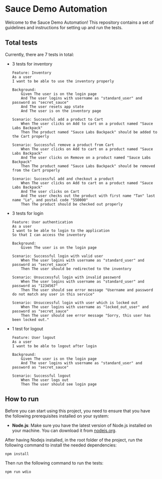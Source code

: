 # Sauce Demo Automation

Welcome to the Sauce Demo Automation! This repository contains a set of guidelines and instructions for setting up and run the tests.

## Total tests
Currently, there are 7 tests in total:
- 3 tests for inventory
    ```
    Feature: Inventory
    As a user
    I want to be able to use the inventory properly

    Background:
        Given The user is on the login page
        And The user logins with username as "standard_user" and password as "secret_sauce"
        And The user resets app state
        And The user is on the inventory page

    Scenario: Successful add a product to Cart
        When The user clicks on Add to cart on a product named "Sauce Labs Backpack"
        Then The product named "Sauce Labs Backpack" should be added to the Cart properly

    Scenario: Successful remove a product from Cart
        When The user clicks on Add to cart on a product named "Sauce Labs Backpack"
        And The user clicks on Remove on a product named "Sauce Labs Backpack"
        Then The product named "Sauce Labs Backpack" should be removed from the Cart properly

    Scenario: Successful add and checkout a product
        When The user clicks on Add to cart on a product named "Sauce Labs Backpack"
        And The user clicks on Cart
        And The user checks out the product with first name "Tan" last name "Le", and postal code "550000"
        Then The product should be checked out properly
    ```
- 3 tests for login
    ```
    Feature: User authentication
    As a user
    I want to be able to login to the application
    So that I can access the inventory

    Background:
        Given The user is on the login page

    Scenario: Successful login with valid user
        When The user logins with username as "standard_user" and password as "secret_sauce"
        Then The user should be redirected to the inventory

    Scenario: Unsuccessful login with invalid password
        When The user logins with username as "standard_user" and password as "1234567"
        Then The user should see error message "Username and password do not match any user in this service"

    Scenario: Unsuccessful login with user which is locked out
        When The user logins with username as "locked_out_user" and password as "secret_sauce"
        Then The user should see error message "Sorry, this user has been locked out."

    ```
- 1 test for logout
    ```
    Feature: User logout
    As a user
    I want to be able to logout after login

    Background:
        Given The user is on the login page
        And The user logins with username as "standard_user" and password as "secret_sauce"

    Scenario: Successful logout
        When The user logs out
        Then The user should see login page
    ```


## How to run

Before you can start using this project, you need to ensure that you have the following prerequisites installed on your system:

- **Node.js**: Make sure you have the latest version of Node.js installed on your machine. You can download it from [nodejs.org](https://nodejs.org/).

After having Nodejs installed, in the root folder of the project, run the following command to install the needed dependencies:

```bash
npm install
```

Then run the following command to run the tests:
```bash
npm run wdio
```
